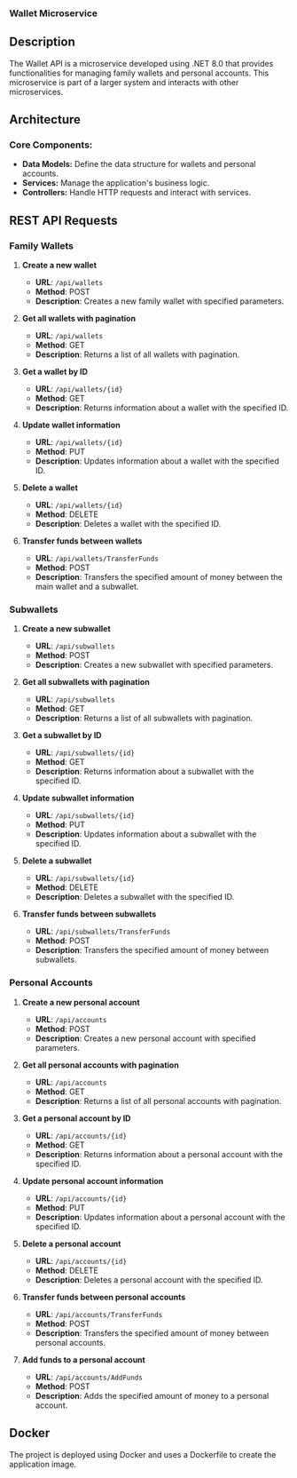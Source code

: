### **Wallet Microservice**

## **Description**

The Wallet API is a microservice developed using .NET 8.0 that provides functionalities for managing family wallets and personal accounts. This microservice is part of a larger system and interacts with other microservices.

## **Architecture**

### **Core Components:**
* **Data Models:** Define the data structure for wallets and personal accounts.
* **Services:** Manage the application's business logic.
* **Controllers:** Handle HTTP requests and interact with services.

## **REST API Requests**

### **Family Wallets**

1. **Create a new wallet**
   - **URL**: `/api/wallets`
   - **Method**: POST
   - **Description**: Creates a new family wallet with specified parameters.

2. **Get all wallets with pagination**
   - **URL**: `/api/wallets`
   - **Method**: GET
   - **Description**: Returns a list of all wallets with pagination.

3. **Get a wallet by ID**
   - **URL**: `/api/wallets/{id}`
   - **Method**: GET
   - **Description**: Returns information about a wallet with the specified ID.

4. **Update wallet information**
   - **URL**: `/api/wallets/{id}`
   - **Method**: PUT
   - **Description**: Updates information about a wallet with the specified ID.

5. **Delete a wallet**
   - **URL**: `/api/wallets/{id}`
   - **Method**: DELETE
   - **Description**: Deletes a wallet with the specified ID.

6. **Transfer funds between wallets**
   - **URL**: `/api/wallets/TransferFunds`
   - **Method**: POST
   - **Description**: Transfers the specified amount of money between the main wallet and a subwallet.

### **Subwallets**

1. **Create a new subwallet**
   - **URL**: `/api/subwallets`
   - **Method**: POST
   - **Description**: Creates a new subwallet with specified parameters.

2. **Get all subwallets with pagination**
   - **URL**: `/api/subwallets`
   - **Method**: GET
   - **Description**: Returns a list of all subwallets with pagination.

3. **Get a subwallet by ID**
   - **URL**: `/api/subwallets/{id}`
   - **Method**: GET
   - **Description**: Returns information about a subwallet with the specified ID.

4. **Update subwallet information**
   - **URL**: `/api/subwallets/{id}`
   - **Method**: PUT
   - **Description**: Updates information about a subwallet with the specified ID.

5. **Delete a subwallet**
   - **URL**: `/api/subwallets/{id}`
   - **Method**: DELETE
   - **Description**: Deletes a subwallet with the specified ID.

6. **Transfer funds between subwallets**
   - **URL**: `/api/subwallets/TransferFunds`
   - **Method**: POST
   - **Description**: Transfers the specified amount of money between subwallets.

### **Personal Accounts**

1. **Create a new personal account**
   - **URL**: `/api/accounts`
   - **Method**: POST
   - **Description**: Creates a new personal account with specified parameters.

2. **Get all personal accounts with pagination**
   - **URL**: `/api/accounts`
   - **Method**: GET
   - **Description**: Returns a list of all personal accounts with pagination.

3. **Get a personal account by ID**
   - **URL**: `/api/accounts/{id}`
   - **Method**: GET
   - **Description**: Returns information about a personal account with the specified ID.

4. **Update personal account information**
   - **URL**: `/api/accounts/{id}`
   - **Method**: PUT
   - **Description**: Updates information about a personal account with the specified ID.

5. **Delete a personal account**
   - **URL**: `/api/accounts/{id}`
   - **Method**: DELETE
   - **Description**: Deletes a personal account with the specified ID.

6. **Transfer funds between personal accounts**
   - **URL**: `/api/accounts/TransferFunds`
   - **Method**: POST
   - **Description**: Transfers the specified amount of money between personal accounts.

7. **Add funds to a personal account**
   - **URL**: `/api/accounts/AddFunds`
   - **Method**: POST
   - **Description**: Adds the specified amount of money to a personal account.

## **Docker**

The project is deployed using Docker and uses a Dockerfile to create the application image.
